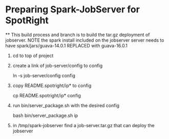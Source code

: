 # Preparing Spark-JobServer for SpotRight

** This build process and branch is to build the tar.gz deployment
of jobserver. NOTE the spark install included on the jobserver server
needs to have spark/jars/guava-14.0.1 REPLACED with guava-16.0.1 

1. cd to top of project

1. create a link of job-server/config to config

    ln -s job-server/config config

2. copy README.spotright/ip\* to config

    cp README.spotright/ip* config

3. run bin/server_package.sh with the desired config

    bash bin/server_package.sh ip

4. in /tmp/spark-jobserver find a job-server.tar.gz that can deploy the jobserver
